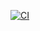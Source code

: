 [![CI](https://github.com/Shadowmaster346/t2/actions/workflows/blank.yml/badge.svg)](https://github.com/Shadowmaster346/t2/actions/workflows/blank.yml)
